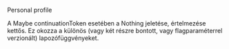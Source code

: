 Personal profile

A Maybe continuationToken esetében a Nothing jeletése, értelmezése kettős. Ez okozza a különös (vagy két részre bontott, vagy flagparaméterrel verzionált) lapozófüggvényeket.
